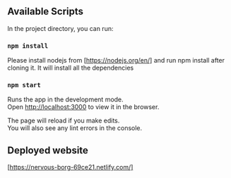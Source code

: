## Available Scripts

In the project directory, you can run:

### `npm install`

Please install nodejs from [https://nodejs.org/en/] and run npm install after cloning it.
It will install all the dependencies

### `npm start`

Runs the app in the development mode.<br />
Open [http://localhost:3000](http://localhost:3000) to view it in the browser.

The page will reload if you make edits.<br />
You will also see any lint errors in the console.

## Deployed website

[https://nervous-borg-69ce21.netlify.com/]
